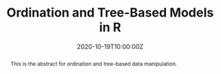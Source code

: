 ---
abstract: This is the abstract for ordination and tree-based data manipulation.
address:
  city: Richmond
  country: United States
  postcode: "23284"
  region: VA
  street: 1000 West Cary Street
all_day: false
authors: ["Rodney"]
date: "2020-10-19T10:00:00Z"
date_end: "2020-10-19T15:00:00Z"
event: Data Literacy Lecture on Ordination & Tree-Models
event_url: https://us02web.zoom.us/j/86289645889?pwd=YzVBZlhPYUwydE5pNWVhTFExSlA2Zz09
featured: false
location: Center for Environmental Studies
math: false
summary: Ordination and tree-models are ways to visualize multivariate data in reduced dimension and can be very helpful for understanding underlying patterns in your data.  
tags: []
keywords: ["models"]
title: Ordination and Tree-Based Models in R
url_code: ""
url_pdf: ""
url_slides: ""
url_video: ""
---